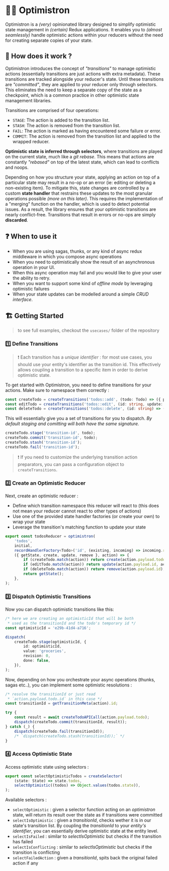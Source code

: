 # 🧙‍♂️ Optimistron

Optimistron is a _(very)_ opinionated library designed to simplify optimistic state management in _(certain)_ Redux applications. It enables you to _(almost seamlessly)_ handle optimistic actions within your reducers without the need for creating separate copies of your state.

## 🧐 How does it work ?

Optimistron introduces the concept of _"transitions"_ to manage optimistic actions (essentially transitions are just actions with extra metadata). These transitions are tracked alongside your reducer's state. Until these transitions are _"committed"_, they are applied to your reducer only through selectors. This eliminates the need to keep a separate copy of the state as a checkpoint, which is a common practice in other optimistic state management libraries.

Transitions are comprised of four operations:

-   `STAGE`: The action is added to the transition list.
-   `STASH`: The action is removed from the transition list.
-   `FAIL`: The action is marked as having encountered some failure or error.
-   `COMMIT`: The action is removed from the transition list and applied to the wrapped reducer.

**Optimistic state is inferred through selectors**, where transitions are played on the current state, much like a _git rebase_. This means that actions are constantly _"rebased"_ on top of the latest state, which can lead to conflicts and noops.

Depending on how you structure your state, applying an action on top of a particular state may result in a no-op or an error (ie: editing or deleting a non-existing item). To mitigate this, state changes are controlled by a custom **state handler** that restrains these updates to the most granular operations possible _(more on this later)_. This requires the implementation of a "merging" function on the handler, which is used to detect potential issues. As a result, the library ensures that your optimistic transitions are nearly conflict-free. Transitions that result in errors or no-ops are simply **discarded**.

## ❓ When to use it

-   When you are using sagas, thunks, or any kind of async redux middleware in which you compose async operations
-   When you need to optimistically show the result of an asynchronous operation in your UI.
-   When this async operation may fail and you would like to give your user the ability to retry.
-   When you want to support some kind of _offline mode_ by leveraging optimistic failures
-   When your state updates can be modelled around a simple _CRUD interface_.

## 🏗️ Getting Started

> to see full examples, checkout the `usecases/` folder of the repository

### 1️⃣ Define Transitions

> ❗️ Each transition has a _unique identifier_ : for most use cases, you should use your entity's identifier as the transition id. This effectively allows coupling a transition to a specific item in order to derive optimistic state.

To get started with Optimistron, you need to define transitions for your actions. Make sure to namespace them correctly :

```typescript
const createTodo = createTransitions('todos::add', (todo: Todo) => ({ payload: { todo } }));
const editTodo = createTransitions('todos::edit', (id: string, update: Partial<Todo>) => ({ payload: { id, update } }));
const deleteTodo = createTransitions('todos::delete', (id: string) => ({ payload: { id } }));
```

This will essentially give you a set of transitions for you to dispatch. _By default staging and comitting will both have the same signature._

```typescript
createTodo.stage('transition-id', todo);
createTodo.commit('transition-id', todo);
createTodo.stash('transition-id');
createTodo.fail('transition-id');
```

> ❗️ If you need to customize the underlying transition action preparators, you can pass a configuration object to `createTransitions`.

### 2️⃣ Create an Optimistic Reducer

Next, create an optimistic reducer :

-   Define which transition namespace this reducer will react to (this does not mean your reducer cannot react to other types of actions)
-   Use one of the provided state handler factories (or create your own) to wrap your state
-   Leverage the transition's matching function to update your state

```typescript
export const todosReducer = optimistron(
    'todos',
    initial,
    recordHandlerFactory<Todo>('id', (existing, incoming) => incoming.revision > existing.revision),
    ({ getState, create, update, remove }, action) => {
        if (createTodo.match(action)) return create(action.payload.todo);
        if (editTodo.match(action)) return update(action.payload.id, action.payload.update);
        if (deleteTodo.match(action)) return remove(action.payload.id);
        return getState();
    },
);
```

### 3️⃣ Dispatch Optimistic Transitions

Now you can dispatch optimistic transitions like this:

```typescript
/* here we are creating an optimisticId that will be both
 * used as the transitionId and the todo's temporary id */
const optimisticId = 'e29b-41d4-a716';

dispatch(
    createTodo.stage(optimisticId, {
        id: optimisticId,
        value: 'groceries',
        revision: 0,
        done: false,
    }),
);
```

Now, depending on how you orchestrate your async operations (thunks, sagas etc..), you can implement some optimistic resolutions :

```typescript
/* resolve the transitionId or just read
 * `action.payload.todo.id` in this case */
const transitionId = getTransitionMeta(action).id;

try {
    const result = await createTodoAPICall(action.payload.todo);
    dispatch(createTodo.commit(transitionId, result));
} catch (_) {
    dispatch(createTodo.fail(transitionId));
    /* `dispatch(createTodo.stash(transitionId));` */
}
```

### 4️⃣ Access Optimistic State

Access optimistic state using selectors :

```typescript
export const selectOptimisticTodos = createSelector(
    (state: State) => state.todos,
    selectOptimistic((todos) => Object.values(todos.state)),
);
```

Available selectors :

-   `selectOptimistic` : given a selector function acting on an _optimistron_ state, will return its result over the state as if transitions were committed
-   `selectIsOptimistic` : given a _transitionId_, checks wether it is in our state's transition list. By coupling the _transitionId_ to your _entity's identifier_, you can essentially derive optimistic state at the entity level.
-   `selectIsFailed` : similar to _selectIsOptimistic_ but checks if the transition has failed
-   `selectIsConflicting` : similar to _selectIsOptimistic_ but checks if the transition is conflicting
-   `selectFailedAction` : given a _transitionId_, spits back the original failed action if any
